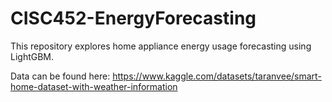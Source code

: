 # CISC452-EnergyForecasting

This repository explores home appliance energy usage forecasting using LightGBM. 

Data can be found here: https://www.kaggle.com/datasets/taranvee/smart-home-dataset-with-weather-information
